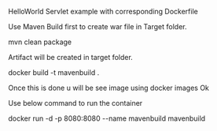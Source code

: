 HelloWorld Servlet example with corresponding Dockerfile

Use Maven Build first to create war file in Target folder.

mvn clean package

Artifact will be created in target folder.

docker build -t mavenbuild .

Once this is done u will be see image using docker images
Ok

Use below command to run the container

docker run -d -p 8080:8080 --name mavenbuild mavenbuild
